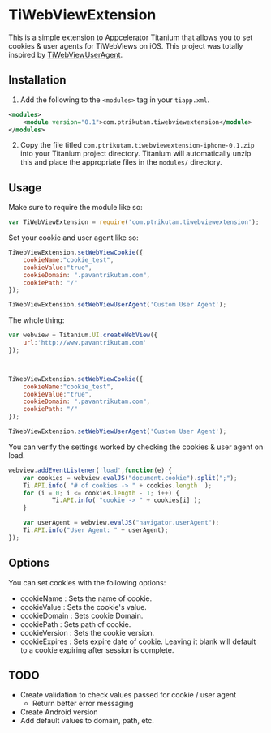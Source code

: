 TiWebViewExtension
==================

This is a simple extension to Appcelerator Titanium that allows you to set cookies &amp; user agents for TiWebViews on iOS. This project was totally inspired by [TiWebViewUserAgent](https://github.com/harukazepc/TiWebViewUserAgent).




Installation
------------


1. Add the following to the `<modules>` tag in your `tiapp.xml`.

```xml
<modules>
    <module version="0.1">com.ptrikutam.tiwebviewextension</module>
</modules>
```
2. Copy the file titled `com.ptrikutam.tiwebviewextension-iphone-0.1.zip` into your Titanium project directory. Titanium will automatically unzip this and place the appropriate files in the `modules/` directory.


Usage
-----


Make sure to require the module like so:

```javascript
var TiWebViewExtension = require('com.ptrikutam.tiwebviewextension');
```

Set your cookie and user agent like so: 

```javascript
TiWebViewExtension.setWebViewCookie({
	cookieName:"cookie_test",
	cookieValue:"true",
	cookieDomain: ".pavantrikutam.com",
	cookiePath: "/"
});

TiWebViewExtension.setWebViewUserAgent('Custom User Agent');
```


The whole thing:

```javascript
var webview = Titanium.UI.createWebView({ 
	url:'http://www.pavantrikutam.com'
});



TiWebViewExtension.setWebViewCookie({
	cookieName:"cookie_test",
	cookieValue:"true",
	cookieDomain: ".pavantrikutam.com",
	cookiePath: "/"
});

TiWebViewExtension.setWebViewUserAgent('Custom User Agent');
```


You can verify the settings worked by checking the cookies & user agent on load. 


```javascript
webview.addEventListener('load',function(e) {
    var cookies = webview.evalJS("document.cookie").split(";"); 
    Ti.API.info( "# of cookies -> " + cookies.length  );
    for (i = 0; i <= cookies.length - 1; i++) {
            Ti.API.info( "cookie -> " + cookies[i] );
    }

    var userAgent = webview.evalJS("navigator.userAgent");
    Ti.API.info("User Agent: " + userAgent);
});
```



Options
-------
You can set cookies with the following options:

* cookieName : Sets the name of cookie.
* cookieValue : Sets the cookie's value.
* cookieDomain : Sets cookie Domain.
* cookiePath : Sets path of cookie.
* cookieVersion : Sets the cookie version.
* cookieExpires : Sets expire date of cookie. Leaving it blank will default to a cookie expiring after session is complete.

TODO
----
* Create validation to check values passed for cookie / user agent
	* Return better error messaging
* Create Android version
* Add default values to domain, path, etc.
